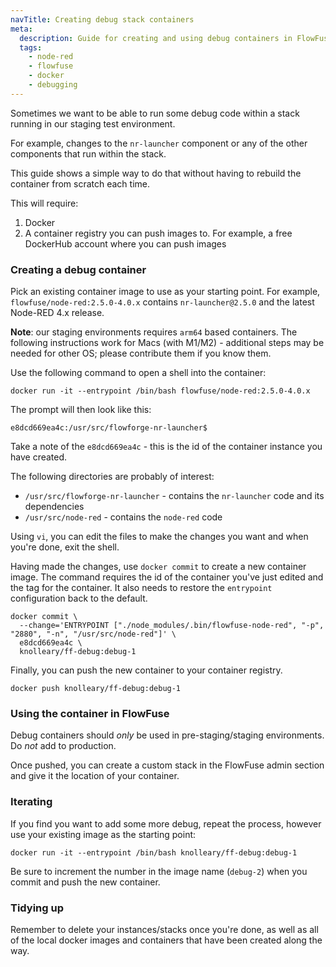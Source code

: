 ```yaml
---
navTitle: Creating debug stack containers
meta:
  description: Guide for creating and using debug containers in FlowFuse without rebuilding from scratch.
  tags:
    - node-red
    - flowfuse
    - docker
    - debugging
---
```


Sometimes we want to be able to run some debug code within a stack running in our
staging test environment.

For example, changes to the `nr-launcher` component or any of the other components
that run within the stack.

This guide shows a simple way to do that without having to rebuild the container
from scratch each time.

This will require:

1. Docker
2. A container registry you can push images to. For example, a free DockerHub account where you can push images

### Creating a debug container

Pick an existing container image to use as your starting point. For example, `flowfuse/node-red:2.5.0-4.0.x`
contains `nr-launcher@2.5.0` and the latest Node-RED 4.x release.

**Note**: our staging environments requires `arm64` based containers. The following instructions work for
Macs (with M1/M2) - additional steps may be needed for other OS; please contribute them if you know them.

Use the following command to open a shell into the container:

```
docker run -it --entrypoint /bin/bash flowfuse/node-red:2.5.0-4.0.x
```

The prompt will then look like this:

```
e8dcd669ea4c:/usr/src/flowforge-nr-launcher$
```

Take a note of the `e8dcd669ea4c` - this is the id of the container instance you have created.

The following directories are probably of interest:

 - `/usr/src/flowforge-nr-launcher` - contains the `nr-launcher` code and its dependencies
 - `/usr/src/node-red` - contains the `node-red` code

Using `vi`, you can edit the files to make the changes you want and when you're done, exit the shell.

Having made the changes, use `docker commit` to create a new container image. The command requires
the id of the container you've just edited and the tag for the container. It also needs to restore
the `entrypoint` configuration back to the default.

```
docker commit \
  --change='ENTRYPOINT ["./node_modules/.bin/flowfuse-node-red", "-p", "2880", "-n", "/usr/src/node-red"]' \
  e8dcd669ea4c \
  knolleary/ff-debug:debug-1
```

Finally, you can push the new container to your container registry.

```
docker push knolleary/ff-debug:debug-1
```


### Using the container in FlowFuse

Debug containers should *only* be used in pre-staging/staging environments. Do *not* add to production.

Once pushed, you can create a custom stack in the FlowFuse admin section and give it the location
of your container.


### Iterating

If you find you want to add some more debug, repeat the process, however use your existing image
as the starting point:

```
docker run -it --entrypoint /bin/bash knolleary/ff-debug:debug-1
```

Be sure to increment the number in the image name (`debug-2`) when you commit and push the new container.

### Tidying up

Remember to delete your instances/stacks once you're done, as well as all of the local
docker images and containers that have been created along the way.
